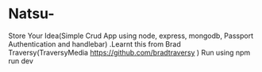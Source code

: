 # Natsu-
Store Your Idea(Simple Crud App using node, express, mongodb, Passport Authentication and handlebar)  .Learnt this from Brad Traversy(TraversyMedia https://github.com/bradtraversy )
Run using npm run dev
